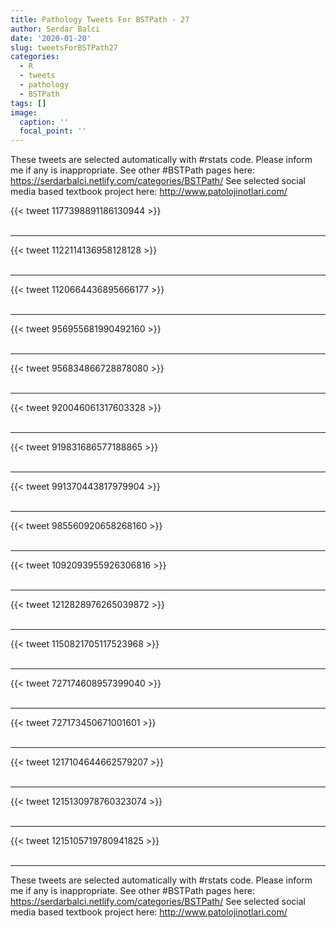 ```yaml
---
title: Pathology Tweets For BSTPath - 27
author: Serdar Balci
date: '2020-01-20'
slug: tweetsForBSTPath27
categories:
  - R
  - tweets
  - pathology
  - BSTPath
tags: []
image:
  caption: ''
  focal_point: ''
---
```



These tweets are selected automatically with #rstats code. Please inform me if any is inappropriate.
See other #BSTPath pages here: https://serdarbalci.netlify.com/categories/BSTPath/ 
See selected social media based textbook project here: http://www.patolojinotlari.com/

{{< tweet 1177398891186130944 >}}
<br>
<br>
<hr>
{{< tweet 1122114136958128128 >}}
<br>
<br>
<hr>
{{< tweet 1120664436895666177 >}}
<br>
<br>
<hr>
{{< tweet 956955681990492160 >}}
<br>
<br>
<hr>
{{< tweet 956834866728878080 >}}
<br>
<br>
<hr>
{{< tweet 920046061317603328 >}}
<br>
<br>
<hr>
{{< tweet 919831686577188865 >}}
<br>
<br>
<hr>
{{< tweet 991370443817979904 >}}
<br>
<br>
<hr>
{{< tweet 985560920658268160 >}}
<br>
<br>
<hr>
{{< tweet 1092093955926306816 >}}
<br>
<br>
<hr>
{{< tweet 1212828976265039872 >}}
<br>
<br>
<hr>
{{< tweet 1150821705117523968 >}}
<br>
<br>
<hr>
{{< tweet 727174608957399040 >}}
<br>
<br>
<hr>
{{< tweet 727173450671001601 >}}
<br>
<br>
<hr>
{{< tweet 1217104644662579207 >}}
<br>
<br>
<hr>
{{< tweet 1215130978760323074 >}}
<br>
<br>
<hr>
{{< tweet 1215105719780941825 >}}
<br>
<br>
<hr>


These tweets are selected automatically with #rstats code. Please inform me if any is inappropriate.
See other #BSTPath pages here: https://serdarbalci.netlify.com/categories/BSTPath/ 
See selected social media based textbook project here: http://www.patolojinotlari.com/

